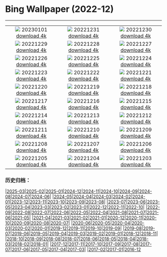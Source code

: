 # Bing Wallpaper (2022-12)
**************
| | | |
|:-:|:-:|:-:|
| ![](https://www.bing.com/th?id=OHR.SydneyNYE_EN-US3807524923_1920x1080.jpg) 20230101 [download 4k](https://www.bing.com/th?id=OHR.SydneyNYE_EN-US3807524923_UHD.jpg) | ![](https://www.bing.com/th?id=OHR.ChalkRock_EN-US3353441410_1920x1080.jpg) 20221231 [download 4k](https://www.bing.com/th?id=OHR.ChalkRock_EN-US3353441410_UHD.jpg) | ![](https://www.bing.com/th?id=OHR.ButterflyEffect_EN-US4238684091_1920x1080.jpg) 20221230 [download 4k](https://www.bing.com/th?id=OHR.ButterflyEffect_EN-US4238684091_UHD.jpg) |
| ![](https://www.bing.com/th?id=OHR.ChiesaBianca_EN-US6649530996_1920x1080.jpg) 20221229 [download 4k](https://www.bing.com/th?id=OHR.ChiesaBianca_EN-US6649530996_UHD.jpg) | ![](https://www.bing.com/th?id=OHR.BlueLagoon_EN-US6577382520_1920x1080.jpg) 20221228 [download 4k](https://www.bing.com/th?id=OHR.BlueLagoon_EN-US6577382520_UHD.jpg) | ![](https://www.bing.com/th?id=OHR.BeverleyWestwood_EN-US6464100653_1920x1080.jpg) 20221227 [download 4k](https://www.bing.com/th?id=OHR.BeverleyWestwood_EN-US6464100653_UHD.jpg) |
| ![](https://www.bing.com/th?id=OHR.ChristmasSouvenir_EN-US6355954352_1920x1080.jpg) 20221226 [download 4k](https://www.bing.com/th?id=OHR.ChristmasSouvenir_EN-US6355954352_UHD.jpg) | ![](https://www.bing.com/th?id=OHR.AmalgaTree_EN-US6271369167_1920x1080.jpg) 20221225 [download 4k](https://www.bing.com/th?id=OHR.AmalgaTree_EN-US6271369167_UHD.jpg) | ![](https://www.bing.com/th?id=OHR.GentooGrievances_EN-US6133793039_1920x1080.jpg) 20221224 [download 4k](https://www.bing.com/th?id=OHR.GentooGrievances_EN-US6133793039_UHD.jpg) |
| ![](https://www.bing.com/th?id=OHR.TreeGaleriesLafayette_EN-US9731347729_1920x1080.jpg) 20221223 [download 4k](https://www.bing.com/th?id=OHR.TreeGaleriesLafayette_EN-US9731347729_UHD.jpg) | ![](https://www.bing.com/th?id=OHR.SolarHalo_EN-US5994527098_1920x1080.jpg) 20221222 [download 4k](https://www.bing.com/th?id=OHR.SolarHalo_EN-US5994527098_UHD.jpg) | ![](https://www.bing.com/th?id=OHR.PalaceBelvedere_EN-US5817237970_1920x1080.jpg) 20221221 [download 4k](https://www.bing.com/th?id=OHR.PalaceBelvedere_EN-US5817237970_UHD.jpg) |
| ![](https://www.bing.com/th?id=OHR.WinterberryBush_EN-US5722169778_1920x1080.jpg) 20221220 [download 4k](https://www.bing.com/th?id=OHR.WinterberryBush_EN-US5722169778_UHD.jpg) | ![](https://www.bing.com/th?id=OHR.SouthBeach_EN-US5638482869_1920x1080.jpg) 20221219 [download 4k](https://www.bing.com/th?id=OHR.SouthBeach_EN-US5638482869_UHD.jpg) | ![](https://www.bing.com/th?id=OHR.GlacierGoats_EN-US5564943350_1920x1080.jpg) 20221218 [download 4k](https://www.bing.com/th?id=OHR.GlacierGoats_EN-US5564943350_UHD.jpg) |
| ![](https://www.bing.com/th?id=OHR.AtlantaLights_EN-US5495340965_1920x1080.jpg) 20221217 [download 4k](https://www.bing.com/th?id=OHR.AtlantaLights_EN-US5495340965_UHD.jpg) | ![](https://www.bing.com/th?id=OHR.Borovets_EN-US3037571286_1920x1080.jpg) 20221216 [download 4k](https://www.bing.com/th?id=OHR.Borovets_EN-US3037571286_UHD.jpg) | ![](https://www.bing.com/th?id=OHR.GildedFlicker_EN-US2911251361_1920x1080.jpg) 20221215 [download 4k](https://www.bing.com/th?id=OHR.GildedFlicker_EN-US2911251361_UHD.jpg) |
| ![](https://www.bing.com/th?id=OHR.InstagramHallstatt_EN-US2608371794_1920x1080.jpg) 20221214 [download 4k](https://www.bing.com/th?id=OHR.InstagramHallstatt_EN-US2608371794_UHD.jpg) | ![](https://www.bing.com/th?id=OHR.PoinsettiaDay_EN-US2361694439_1920x1080.jpg) 20221213 [download 4k](https://www.bing.com/th?id=OHR.PoinsettiaDay_EN-US2361694439_UHD.jpg) | ![](https://www.bing.com/th?id=OHR.TangleCreekFalls_EN-US2231198096_1920x1080.jpg) 20221212 [download 4k](https://www.bing.com/th?id=OHR.TangleCreekFalls_EN-US2231198096_UHD.jpg) |
| ![](https://www.bing.com/th?id=OHR.SaltDesert_EN-US2123050087_1920x1080.jpg) 20221211 [download 4k](https://www.bing.com/th?id=OHR.SaltDesert_EN-US2123050087_UHD.jpg) | ![](https://www.bing.com/th?id=OHR.NorwayMuskox_EN-US1914627688_1920x1080.jpg) 20221210 [download 4k](https://www.bing.com/th?id=OHR.NorwayMuskox_EN-US1914627688_UHD.jpg) | ![](https://www.bing.com/th?id=OHR.FlorenceAerial_EN-US1751882328_1920x1080.jpg) 20221209 [download 4k](https://www.bing.com/th?id=OHR.FlorenceAerial_EN-US1751882328_UHD.jpg) |
| ![](https://www.bing.com/th?id=OHR.KaneoheHI_EN-US1621373073_1920x1080.jpg) 20221208 [download 4k](https://www.bing.com/th?id=OHR.KaneoheHI_EN-US1621373073_UHD.jpg) | ![](https://www.bing.com/th?id=OHR.GreatEgret_EN-US1489292796_1920x1080.jpg) 20221207 [download 4k](https://www.bing.com/th?id=OHR.GreatEgret_EN-US1489292796_UHD.jpg) | ![](https://www.bing.com/th?id=OHR.StNick_EN-US1370158441_1920x1080.jpg) 20221206 [download 4k](https://www.bing.com/th?id=OHR.StNick_EN-US1370158441_UHD.jpg) |
| ![](https://www.bing.com/th?id=OHR.KilimanjaroElephants_EN-US1249382486_1920x1080.jpg) 20221205 [download 4k](https://www.bing.com/th?id=OHR.KilimanjaroElephants_EN-US1249382486_UHD.jpg) | ![](https://www.bing.com/th?id=OHR.MiamiDT_EN-US0878462019_1920x1080.jpg) 20221204 [download 4k](https://www.bing.com/th?id=OHR.MiamiDT_EN-US0878462019_UHD.jpg) | ![](https://www.bing.com/th?id=OHR.BraidedRiverDelta_EN-US0693594934_1920x1080.jpg) 20221203 [download 4k](https://www.bing.com/th?id=OHR.BraidedRiverDelta_EN-US0693594934_UHD.jpg) |

### 历史归档：

|[2025-03](/../2025-03/2025-03.md)|[2025-02](/../2025-02/2025-02.md)|[2025-01](/../2025-01/2025-01.md)|[2024-12](/../2024-12/2024-12.md)|[2024-11](/../2024-11/2024-11.md)|[2024-10](/../2024-10/2024-10.md)|[2024-09](/../2024-09/2024-09.md)|[2024-08](/../2024-08/2024-08.md)|[2024-07](/../2024-07/2024-07.md)|[2024-06](/../2024-06/2024-06.md)|
|[2024-05](/../2024-05/2024-05.md)|[2024-04](/../2024-04/2024-04.md)|[2024-03](/../2024-03/2024-03.md)|[2024-02](/../2024-02/2024-02.md)|[2024-01](/../2024-01/2024-01.md)|[2023-12](/../2023-12/2023-12.md)|[2023-11](/../2023-11/2023-11.md)|[2023-10](/../2023-10/2023-10.md)|[2023-09](/../2023-09/2023-09.md)|[2023-08](/../2023-08/2023-08.md)|
|[2023-07](/../2023-07/2023-07.md)|[2023-06](/../2023-06/2023-06.md)|[2023-05](/../2023-05/2023-05.md)|[2023-04](/../2023-04/2023-04.md)|[2023-03](/../2023-03/2023-03.md)|[2023-02](/../2023-02/2023-02.md)|[2023-01](/../2023-01/2023-01.md)|[2022-12](/2022-12.md)|[2022-11](/../2022-11/2022-11.md)|[2022-10](/../2022-10/2022-10.md)|
|[2022-09](/../2022-09/2022-09.md)|[2022-08](/../2022-08/2022-08.md)|[2022-07](/../2022-07/2022-07.md)|[2022-06](/../2022-06/2022-06.md)|[2022-05](/../2022-05/2022-05.md)|[2022-04](/../2022-04/2022-04.md)|[2021-08](/../2021-08/2021-08.md)|[2021-07](/../2021-07/2021-07.md)|[2021-06](/../2021-06/2021-06.md)|[2021-05](/../2021-05/2021-05.md)|
|[2021-04](/../2021-04/2021-04.md)|[2021-03](/../2021-03/2021-03.md)|[2021-02](/../2021-02/2021-02.md)|[2021-01](/../2021-01/2021-01.md)|[2020-12](/../2020-12/2020-12.md)|[2020-11](/../2020-11/2020-11.md)|[2020-10](/../2020-10/2020-10.md)|[2020-09](/../2020-09/2020-09.md)|[2020-08](/../2020-08/2020-08.md)|[2020-07](/../2020-07/2020-07.md)|
|[2020-06](/../2020-06/2020-06.md)|[2020-05](/../2020-05/2020-05.md)|[2020-04](/../2020-04/2020-04.md)|[2020-03](/../2020-03/2020-03.md)|[2020-02](/../2020-02/2020-02.md)|[2020-01](/../2020-01/2020-01.md)|[2019-12](/../2019-12/2019-12.md)|[2019-11](/../2019-11/2019-11.md)|[2019-10](/../2019-10/2019-10.md)|[2019-09](/../2019-09/2019-09.md)|
|[2019-08](/../2019-08/2019-08.md)|[2019-07](/../2019-07/2019-07.md)|[2019-06](/../2019-06/2019-06.md)|[2019-05](/../2019-05/2019-05.md)|[2019-04](/../2019-04/2019-04.md)|[2019-03](/../2019-03/2019-03.md)|[2019-02](/../2019-02/2019-02.md)|[2019-01](/../2019-01/2019-01.md)|[2018-12](/../2018-12/2018-12.md)|[2018-11](/../2018-11/2018-11.md)|
|[2018-10](/../2018-10/2018-10.md)|[2018-09](/../2018-09/2018-09.md)|[2018-08](/../2018-08/2018-08.md)|[2018-07](/../2018-07/2018-07.md)|[2018-06](/../2018-06/2018-06.md)|[2018-05](/../2018-05/2018-05.md)|[2018-04](/../2018-04/2018-04.md)|[2018-03](/../2018-03/2018-03.md)|[2018-02](/../2018-02/2018-02.md)|[2018-01](/../2018-01/2018-01.md)|
|[2017-12](/../2017-12/2017-12.md)|[2017-11](/../2017-11/2017-11.md)|[2017-10](/../2017-10/2017-10.md)|[2017-09](/../2017-09/2017-09.md)|[2017-08](/../2017-08/2017-08.md)|[2017-07](/../2017-07/2017-07.md)|[2017-06](/../2017-06/2017-06.md)|[2017-05](/../2017-05/2017-05.md)|[2017-04](/../2017-04/2017-04.md)|[2017-03](/../2017-03/2017-03.md)|
|[2017-02](/../2017-02/2017-02.md)|[2017-01](/../2017-01/2017-01.md)|[2016-12](/../2016-12/2016-12.md)